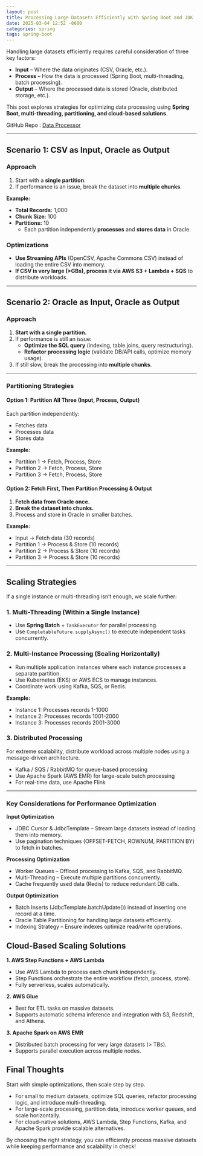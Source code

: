 ```yaml
---
layout: post
title: Processing Large Datasets Efficiently with Spring Boot and JDK
date: 2025-03-04 12:52 -0600
categories: spring
tags: spring-boot
---
```


Handling large datasets efficiently requires careful consideration of three key factors:

- **Input** – Where the data originates (CSV, Oracle, etc.).
- **Process** – How the data is processed (Spring Boot, multi-threading, batch processing).
- **Output** – Where the processed data is stored (Oracle, distributed storage, etc.).

This post explores strategies for optimizing data processing using **Spring Boot, multi-threading, partitioning, and
cloud-based solutions**.

GitHub Repo : [Data Processor](https://github.com/ajk-hub/data-processor)

---

## **Scenario 1: CSV as Input, Oracle as Output**

### **Approach**

1. Start with a **single partition**.
2. If performance is an issue, break the dataset into **multiple chunks**.

**Example:**

- **Total Records:** 1,000
- **Chunk Size:** 100
- **Partitions:** 10
    - Each partition independently **processes** and **stores data** in Oracle.

### **Optimizations**

- **Use Streaming APIs** (OpenCSV, Apache Commons CSV) instead of loading the entire CSV into memory.
- **If CSV is very large (>GBs), process it via AWS S3 + Lambda + SQS** to distribute workloads.

---

## **Scenario 2: Oracle as Input, Oracle as Output**

### **Approach**

1. **Start with a single partition.**
2. If performance is still an issue:
    - **Optimize the SQL query** (indexing, table joins, query restructuring).
    - **Refactor processing logic** (validate DB/API calls, optimize memory usage).
3. If still slow, break the processing into **multiple chunks**.

---

### **Partitioning Strategies**

#### **Option 1: Partition All Three (Input, Process, Output)**

Each partition independently:

- Fetches data
- Processes data
- Stores data

**Example:**

- Partition 1 -> Fetch, Process, Store
- Partition 2 -> Fetch, Process, Store
- Partition 3 -> Fetch, Process, Store

#### **Option 2: Fetch First, Then Partition Processing & Output**

1. **Fetch data from Oracle once.**
2. **Break the dataset into chunks.**
3. Process and store in Oracle in smaller batches.

**Example:**

- Input -> Fetch data (30 records)
- Partition 1 -> Process & Store (10 records)
- Partition 2 -> Process & Store (10 records)
- Partition 3 -> Process & Store (10 records)

---

## **Scaling Strategies**

If a single instance or multi-threading isn’t enough, we scale further:

### **1. Multi-Threading (Within a Single Instance)**

- Use **Spring Batch** + `TaskExecutor` for parallel processing.
- Use `CompletableFuture.supplyAsync()` to execute independent tasks concurrently.

### **2. Multi-Instance Processing (Scaling Horizontally)**

- Run multiple application instances where each instance processes a separate partition.
- Use Kubernetes (EKS) or AWS ECS to manage instances.
- Coordinate work using Kafka, SQS, or Redis.

**Example:**

- Instance 1: Processes records 1-1000
- Instance 2: Processes records 1001-2000
- Instance 3: Processes records 2001-3000

### **3. Distributed Processing**

For extreme scalability, distribute workload across multiple nodes using a message-driven architecture.

- Kafka / SQS / RabbitMQ for queue-based processing
- Use Apache Spark (AWS EMR) for large-scale batch processing
- For real-time data, use Apache Flink

---

### Key Considerations for Performance Optimization

**Input Optimization**

- JDBC Cursor & JdbcTemplate – Stream large datasets instead of loading them into memory.
- Use pagination techniques (OFFSET-FETCH, ROWNUM, PARTITION BY) to fetch in batches.

**Processing Optimization**

- Worker Queues – Offload processing to Kafka, SQS, and RabbitMQ.
- Multi-Threading – Execute multiple partitions concurrently.
- Cache frequently used data (Redis) to reduce redundant DB calls.

**Output Optimization**

- Batch Inserts (JdbcTemplate.batchUpdate()) instead of inserting one record at a time.
- Oracle Table Partitioning for handling large datasets efficiently.
- Indexing Strategy – Ensure indexes optimize read/write operations.

## Cloud-Based Scaling Solutions

**1. AWS Step Functions + AWS Lambda**

- Use AWS Lambda to process each chunk independently.
- Step Functions orchestrate the entire workflow (fetch, process, store).
- Fully serverless, scales automatically.

**2. AWS Glue**

- Best for ETL tasks on massive datasets.
- Supports automatic schema inference and integration with S3, Redshift, and Athena.

**3. Apache Spark on AWS EMR**

- Distributed batch processing for very large datasets (> TBs).
- Supports parallel execution across multiple nodes.

## Final Thoughts

Start with simple optimizations, then scale step by step.

- For small to medium datasets, optimize SQL queries, refactor processing logic, and introduce multi-threading.
- For large-scale processing, partition data, introduce worker queues, and scale horizontally.
- For cloud-native solutions, AWS Lambda, Step Functions, Kafka, and Apache Spark provide scalable alternatives.

By choosing the right strategy, you can efficiently process massive datasets while keeping performance and scalability
in check!